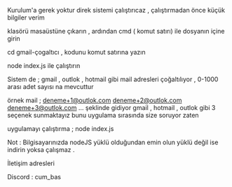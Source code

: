 
Kurulum'a gerek yoktur  direk sistemi çalıştırıcaz , çalıştırmadan önce    küçük bilgiler verim 

klasörü  masaüstüne  çıkarın , ardından  cmd ( komut satırı) ile dosyanın içine girin 

cd gmail-çogaltıcı  ,  kodunu  komut satırına yazın 

node index.js  ile çalıştırın 

Sistem de  ;  gmail , outlok ,  hotmail  gibi  mail adresleri çoğaltılıyor  ,  0-1000 arası adet sayısı na mevcuttur  

örnek mail ; 
deneme+1@outlok.com
deneme+2@outlok.com
deneme+3@outlok.com
...
şeklinde gidiyor   gmail ,   hotmail  , outlok  gibi 3 seçenek sunmaktayız  bunu  uygulama sırasında size soruyor zaten 



uygulamayı çalıştırma ; node index.js 



Not :  Bilgisayarınızda  nodeJS yüklü olduğundan emin olun   yüklü değil ise indirin yoksa çalışmaz .

İletişim adresleri 

Discord : cum_bas

